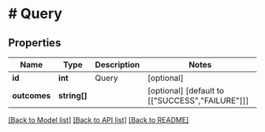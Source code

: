 # # Query

## Properties

Name | Type | Description | Notes
------------ | ------------- | ------------- | -------------
**id** | **int** | Query | [optional]
**outcomes** | **string[]** |  | [optional] [default to [["SUCCESS","FAILURE"]]]

[[Back to Model list]](../../README.md#models) [[Back to API list]](../../README.md#endpoints) [[Back to README]](../../README.md)
